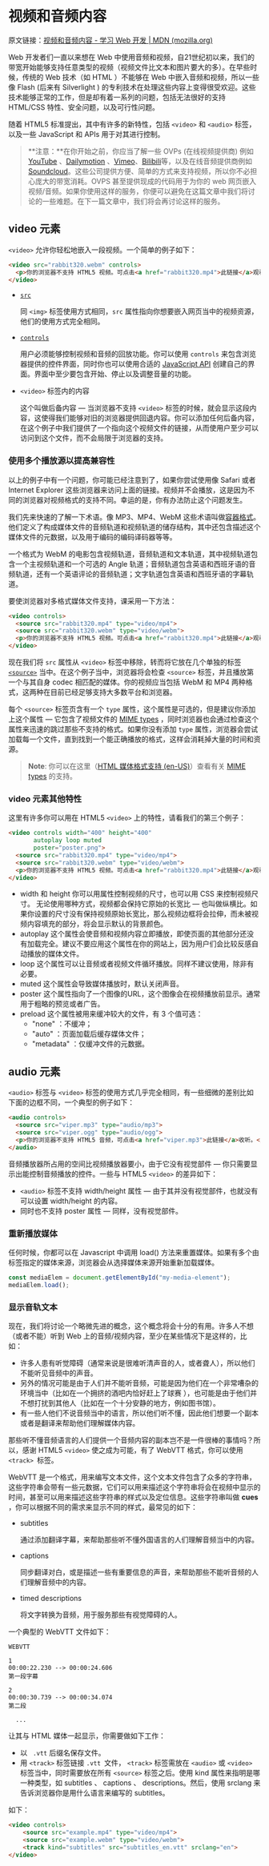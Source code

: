 # 视频和音频内容

原文链接：[视频和音频内容 - 学习 Web 开发 | MDN (mozilla.org)](https://developer.mozilla.org/zh-CN/docs/Learn/HTML/Multimedia_and_embedding/Video_and_audio_content)

 Web 开发者们一直以来想在 Web 中使用音频和视频，自21世纪初以来，我们的带宽开始能够支持任意类型的视频（视频文件比文本和图片要大的多）。在早些时候，传统的 Web 技术（如 HTML ）不能够在 Web 中嵌入音频和视频，所以一些像 Flash (后来有 Silverlight ) 的专利技术在处理这些内容上变得很受欢迎。这些技术能够正常的工作，但是却有着一系列的问题，包括无法很好的支持 HTML/CSS 特性、安全问题，以及可行性问题。

随着 HTML5 标准提出，其中有许多的新特性，包括 `<video>` 和 `<audio>` 标签，以及一些 JavaScript 和 APIs 用于对其进行控制。

> **注意：**在你开始之前，你应当了解一些 OVPs (在线视频提供商) 例如 [YouTube](https://www.youtube.com/) 、[Dailymotion](http://www.dailymotion.com/) 、[Vimeo](https://vimeo.com/)、[Bilibili](https://www.bilibili.com/)等，以及在线音频提供商例如 [Soundcloud](https://soundcloud.com/)。这些公司提供方便、简单的方式来支持视频，所以你不必担心庞大的带宽消耗。OVPS 甚至提供现成的代码用于为你的 web 网页嵌入视频/音频。如果你使用这样的服务，你便可以避免在这篇文章中我们将讨论的一些难题。在下一篇文章中，我们将会再讨论这样的服务。 

## video 元素

`<video>` 允许你轻松地嵌入一段视频。一个简单的例子如下：

```html
<video src="rabbit320.webm" controls>
  <p>你的浏览器不支持 HTML5 视频。可点击<a href="rabbit320.mp4">此链接</a>观看</p>
</video>
```

- [`src`](https://developer.mozilla.org/zh-CN/docs/Web/HTML/Element/video#attr-src)

  同 `<img>` 标签使用方式相同，`src` 属性指向你想要嵌入网页当中的视频资源，他们的使用方式完全相同。

- [`controls`](https://developer.mozilla.org/zh-CN/docs/Web/HTML/Element/video#attr-controls)

  用户必须能够控制视频和音频的回放功能。你可以使用 `controls` 来包含浏览器提供的控件界面，同时你也可以使用合适的 [JavaScript API](https://developer.mozilla.org/en-US/docs/Web/API/HTMLMediaElement) 创建自己的界面。界面中至少要包含开始、停止以及调整音量的功能。

- `<video>` 标签内的内容

  这个叫做后备内容 — 当浏览器不支持 `<video>` 标签的时候，就会显示这段内容，这使得我们能够对旧的浏览器提供回退内容。你可以添加任何后备内容，在这个例子中我们提供了一个指向这个视频文件的链接，从而使用户至少可以访问到这个文件，而不会局限于浏览器的支持。

### 使用多个播放源以提高兼容性

以上的例子中有一个问题，你可能已经注意到了，如果你尝试使用像 Safari 或者 Internet Explorer 这些浏览器来访问上面的链接。视频并不会播放，这是因为不同的浏览器对视频格式的支持不同。幸运的是，你有办法防止这个问题发生。



我们先来快速的了解一下术语。像 MP3、MP4、WebM 这些术语叫做[容器格式](https://developer.mozilla.org/zh-CN/docs/Web/Media/Formats/Containers)。他们定义了构成媒体文件的音频轨道和视频轨道的储存结构，其中还包含描述这个媒体文件的元数据，以及用于编码的编码译码器等等。

一个格式为 WebM 的电影包含视频轨道，音频轨道和文本轨道，其中视频轨道包含一个主视频轨道和一个可选的 Angle 轨道；音频轨道包含英语和西班牙语的音频轨道，还有一个英语评论的音频轨道；文字轨道包含英语和西班牙语的字幕轨道。



要使浏览器对多格式媒体文件支持，课采用一下方法：

```html
<video controls>
  <source src="rabbit320.mp4" type="video/mp4">
  <source src="rabbit320.webm" type="video/webm">
  <p>你的浏览器不支持 HTML5 视频。可点击<a href="rabbit320.mp4">此链接</a>观看</p>
</video>
```

现在我们将 `src` 属性从 `<video>` 标签中移除，转而将它放在几个单独的标签 [`<source>`](https://developer.mozilla.org/zh-CN/docs/Web/HTML/Element/source) 当中。在这个例子当中，浏览器将会检查 `<source>` 标签，并且播放第一个与其自身 codec 相匹配的媒体。你的视频应当包括 WebM 和 MP4 两种格式，这两种在目前已经足够支持大多数平台和浏览器。

每个 `<source>` 标签页含有一个 `type` 属性，这个属性是可选的，但是建议你添加上这个属性 — 它包含了视频文件的 [MIME types](https://developer.mozilla.org/zh-CN/docs/Glossary/MIME_type) ，同时浏览器也会通过检查这个属性来迅速的跳过那些不支持的格式。如果你没有添加 `type` 属性，浏览器会尝试加载每一个文件，直到找到一个能正确播放的格式，这样会消耗掉大量的时间和资源。

> **Note**: 你可以在这里（[HTML 媒体格式支持 (en-US)](https://developer.mozilla.org/en-US/docs/Web/Media/Formats)）查看有关 [MIME types](https://developer.mozilla.org/zh-CN/docs/Glossary/MIME_type) 的支持。



### video 元素其他特性

这里有许多你可以用在 HTML5 `<video>` 上的特性，请看我们的第三个例子：

```html
<video controls width="400" height="400"
       autoplay loop muted
       poster="poster.png">
  <source src="rabbit320.mp4" type="video/mp4">
  <source src="rabbit320.webm" type="video/webm">
  <p>你的浏览器不支持 HTML5 视频。可点击<a href="rabbit320.mp4">此链接</a>观看</p>
</video>
```

- width 和 height
  你可以用属性控制视频的尺寸，也可以用 CSS 来控制视频尺寸。 无论使用哪种方式，视频都会保持它原始的长宽比 — 也叫做纵横比。如果你设置的尺寸没有保持视频原始长宽比，那么视频边框将会拉伸，而未被视频内容填充的部分，将会显示默认的背景颜色。
- autoplay
  这个属性会使音频和视频内容立即播放，即使页面的其他部分还没有加载完全。建议不要应用这个属性在你的网站上，因为用户们会比较反感自动播放的媒体文件。
- loop
  这个属性可以让音频或者视频文件循环播放。同样不建议使用，除非有必要。
- muted
  这个属性会导致媒体播放时，默认关闭声音。
- poster
  这个属性指向了一个图像的URL，这个图像会在视频播放前显示。通常用于粗略的预览或者广告。
- preload
  这个属性被用来缓冲较大的文件，有 3 个值可选：
  - "none" ：不缓冲；
  - "auto" ：页面加载后缓存媒体文件；
  - "metadata" ：仅缓冲文件的元数据。

## audio 元素

`<audio>` 标签与 `<video>` 标签的使用方式几乎完全相同，有一些细微的差别比如下面的边框不同，一个典型的例子如下：

```html
<audio controls>
  <source src="viper.mp3" type="audio/mp3">
  <source src="viper.ogg" type="audio/ogg">
  <p>你的浏览器不支持 HTML5 音频，可点击<a href="viper.mp3">此链接</a>收听。</p>
</audio>
```

音频播放器所占用的空间比视频播放器要小，由于它没有视觉部件 — 你只需要显示出能控制音频播放的控件。一些与 HTML5 `<video>` 的差异如下：

- `<audio>` 标签不支持 width/height 属性 — 由于其并没有视觉部件，也就没有可以设置 width/height 的内容。
- 同时也不支持 poster 属性 — 同样，没有视觉部件。

### 重新播放媒体

任何时候，你都可以在 Javascript 中调用 load() 方法来重置媒体。如果有多个由 <source> 标签指定的媒体来源，浏览器会从选择媒体来源开始重新加载媒体。

```js
const mediaElem = document.getElementById("my-media-element");
mediaElem.load();
```

### 显示音轨文本

现在，我们将讨论一个略微先进的概念，这个概念将会十分的有用。许多人不想（或者不能）听到 Web 上的音频/视频内容，至少在某些情况下是这样的，比如：

- 许多人患有听觉障碍（通常来说是很难听清声音的人，或者聋人），所以他们不能听见音频中的声音。
- 另外的情况可能是由于人们并不能听音频，可能是因为他们在一个非常嘈杂的环境当中（比如在一个拥挤的酒吧内恰好赶上了球赛 ），也可能是由于他们并不想打扰到其他人（比如在一个十分安静的地方，例如图书馆）。
- 有一些人他们不说音频当中的语言，所以他们听不懂，因此他们想要一个副本或者是翻译来帮助他们理解媒体内容。

那些听不懂音频语言的人们提供一个音频内容的副本岂不是一件很棒的事情吗？所以，感谢 HTML5 `<video>` 使之成为可能，有了 WebVTT 格式，你可以使用 `<track> `标签。

WebVTT 是一个格式，用来编写文本文件，这个文本文件包含了众多的字符串，这些字符串会带有一些元数据，它们可以用来描述这个字符串将会在视频中显示的时间，甚至可以用来描述这些字符串的样式以及定位信息。这些字符串叫做 **cues** ，你可以根据不同的需求来显示不同的样式，最常见的如下：

- subtitles

  通过添加翻译字幕，来帮助那些听不懂外国语言的人们理解音频当中的内容。

- captions

  同步翻译对白，或是描述一些有重要信息的声音，来帮助那些不能听音频的人们理解音频中的内容。

- timed descriptions

  将文字转换为音频，用于服务那些有视觉障碍的人。

一个典型的 WebVTT 文件如下：

```vtt
WEBVTT

1
00:00:22.230 --> 00:00:24.606
第一段字幕

2
00:00:30.739 --> 00:00:34.074
第二段

  ...
```

让其与 HTML 媒体一起显示，你需要做如下工作：

- 以 ` .vtt` 后缀名保存文件。
- 用 `<track>` 标签链接 `.vtt `文件， `<track>` 标签需放在 `<audio>` 或 `<video>` 标签当中，同时需要放在所有 `<source>` 标签之后。使用 kind 属性来指明是哪一种类型，如 subtitles 、 captions 、 descriptions。然后，使用 srclang 来告诉浏览器你是用什么语言来编写的 subtitles。

如下：

```html
<video controls>
    <source src="example.mp4" type="video/mp4">
    <source src="example.webm" type="video/webm">
    <track kind="subtitles" src="subtitles_en.vtt" srclang="en">
</video>
```

